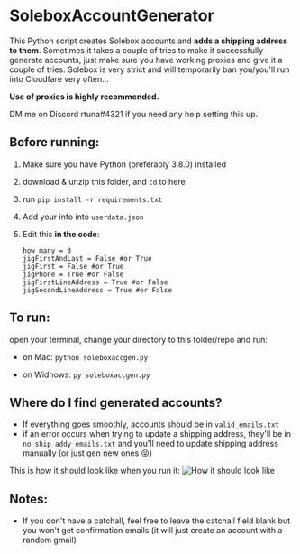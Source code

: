 # SoleboxAccountGenerator

This Python script creates Solebox accounts and **adds a shipping address to them**.
Sometimes it takes a couple of tries to make it successfully generate accounts, just make sure you have working proxies and give it a couple of tries. Solebox is very strict and will temporarily ban you/you'll run into Cloudfare very often...

**Use of proxies is highly recommended.**

DM me on Discord rtuna#4321 if you need any help setting this up.

## Before running:
1. Make sure you have Python (preferably 3.8.0) installed
2. download & unzip this folder, and `cd` to here
3. run `pip install -r requirements.txt`
4. Add your info into `userdata.json`

5. Edit this **in the code**:
    ```python3
    how_many = 3
    jigFirstAndLast = False #or True
    jigFirst = False #or True
    jigPhone = True #or False
    jigFirstLineAddress = True #or False
    jigSecondLineAddress = True #or False
    ```
## To run:
open your terminal, change your directory to this folder/repo and run:

- on Mac: `python soleboxaccgen.py`

- on Widnows: `py soleboxaccgen.py`

## Where do I find generated accounts?
- If everything goes smoothly, accounts should be in `valid_emails.txt`
- if an error occurs when trying to update a shipping address, they'll be in `no_ship_addy_emails.txt` and you'll need to update shipping address manually (or just gen new ones 😝)

This is how it should look like when you run it:
![How it should look like](https://i.imgur.com/hc8UXS5.png)


## Notes:
- If you don't have a catchall, feel free to leave the catchall field blank but you won't get confirmation emails (it will just create an account with a random gmail)

